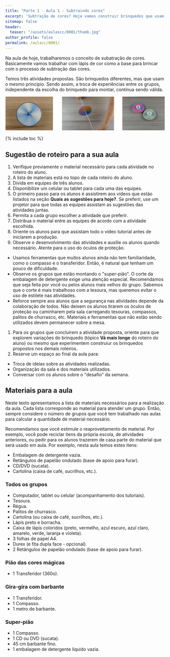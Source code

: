 ```yaml
---
title: "Parte 1 - Aula 1 - Subtraindo cores"
excerpt: 'Subtração de cores? Hoje vamos construir brinquedos que usam a "subtração" de cores para dar um efeito todo especial. Seja bem-vindo!!! :)'
sitemap: false
header: 
  teaser: "/assets/aulascc/0001/thumb.jpg" 
author_profile: false
permalink: /aulacc/0001/
---
```


Na aula de hoje, trabalharemos o conceito de subatração de cores. Basicamente vamos trabalhar com lápis de cor como a base para brincar com o processo de subtração das cores. 

Temos três atividades propostas. São brinquedos diferentes, mas que usam o mesmo princípio. Sendo assim, a troca de experiências entre os grupos, independente da escolha do brinquedo para montar, continua sendo válida.

![Mini luminaria emoticon fantasma](/assets/aulascc/0001/thumb.jpg)

{% include toc %}

## Sugestão de roteiro para a sua aula
1. Verifique previamente o material necessário para cada atividade no roteiro do aluno.
1. A lista de materiais está no topo de cada roteiro do aluno.
1. Divida em equipes de três alunos.
1. Disponibilize um celular ou tablet para cada uma das equipes.
1. O primeiro passo para os alunos é assistirem aos vídeos que estão listados na seção **Quais as sugestões para hoje?**. Se preferir, use um projetor para que todas as equipes assistam as sugestões das atividades juntas.
1. Permita a cada grupo escolher a atividade que preferir.
1. Distribua o material entre as equipes de acordo com a atividade escolhida.
1. Oriente os alunos para que assistam todo o vídeo tutorial antes de iniciarem a produção.
1. Observe o desenvolvimento das atividades e auxilie os alunos quando necessário. Atente para o uso do óculos de proteção.
  * Usamos ferramentas que muitos alunos ainda não tem familiaridade, como o compasso e o transferidor. Então, é natural que tenham um pouco de dificuldade.
  * Observe os grupos que estão montando o "super-pião". O corte da embalagem de detergente exige uma atenção especial. Recomendamos que seja feita por você ou pelos alunos mais velhos do grupo. Sabemos que o corte é mais trabalhoso com a tesoura, mas queremos evitar o uso de estilete nas atividades.
  * Reforce sempre aos alunos que a segurança nas atividades depende da colaboração de todos. Não deixem os alunos tirarem os óculos de proteção ou caminharem pela sala carregando tesouras, compassos, palitos de churrasco, etc. Materiais e ferramentas que não estão sendo utilizados devem permanecer sobre a mesa.
1. Para os grupos que concluírem a atividade proposta, oriente para que explorem variações do brinquedo (tópico **Vá mais longe** do roteiro do aluno) ou mesmo que experimentem construiur os brinquedos propostos nos demais roteiros.
1. Reserve um espaço ao final da aula para:
  * Troca de ideias sobre as atividades realizadas.
  * Organização da sala e dos materiais utilizados.
  * Conversar com os alunos sobre o "desafio" da semana. 

## Materiais para a aula
Neste texto apresentamos a lista de materiais necessários para a realização da aula. Cada lista corresponde ao material para atender um grupo. Então, sempre considere o número de grupos que você tem trabalhado nas aulas para calcular a quantidade de material necessário.

Recomendamos que você estimule o reaproveitamento de material. Por exemplo, você pode reciclar itens da própria escola, de atividades anteriores, ou pedir para os alunos trazerem de casa parte do material que será usado em aula. Por exemplo, nesta aula temos estes itens:
* Embalagem de detergente vazia.
* Retângulos de papelão ondulado (base de apoio para furar).
* CD/DVD (sucata).
* Cartolina (caixa de café, sucrilhos, etc.).

### Todos os grupos
* Computador, tablet ou celular (acompanhamento dos tutoriais).
* Tesoura.
* Régua.
* Palitos de churrasco.
* Cartolina (ou caixa de café, sucrilhos, etc.).
* Lápis preto e borracha.
* Caixa de lápis coloridos (preto, vermelho, azul escuro, azul claro, amarelo, verde, laranja e violeta).
* 3 folhas de papel A4.
* Durex (e fita dupla face - opcional).
* 2 Retângulos de papelão ondulado (base de apoio para furar).

### Pião das cores mágicas
* 1 Transferidor (360o).

### Gira-gira com barbante
* 1 Transferidor.
* 1 Compasso. 
* 1 metro de barbante.

### Super-pião
* 1 Compasso.
* 1 CD ou DVD (sucata).
* 45 cm barbante fino.
* 1 embalagem de detergente líquido vazia.